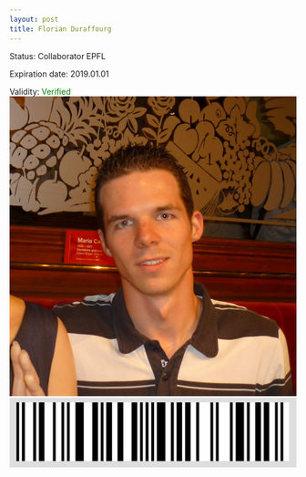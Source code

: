 ```yaml
---
layout: post
title: Florian Duraffourg
---
```


Status: Collaborator EPFL

Expiration date: 2019.01.01

Validity: <font color="green"> Verified</font> 
![](/members/img/Florian_Duraffourg.png)
![](/members/img/bar.png)

